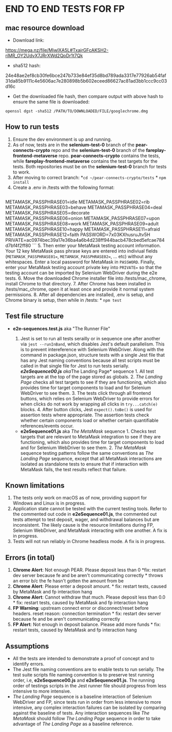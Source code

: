 # END TO END TESTS FOR FP

## mac resource download

* Download link:

<https://mega.nz/file/MjwlXA5L#TxajrGFcAKSH2-riMR_OY2UdvX7JRrXWd2QpDr1t7Qk>

* sha512 hash:

24e48ae2ef8cb30fe6bce247b733e84ef35d8bd789ada3317e77926ab54faf31da85b9111c4e5606ac7e280898b5b602eceed86627ac81ad3bb1ccc9cc03d16c

* Get the downloaded file hash, then compare output with above hash to ensure the same file is downloaded:

`openssl dgst -sha512 /PATH/TO/DOWNLOADED/FILE/googlechrome.dmg`

## How to run tests

  1. Ensure the dev environment is up and running.
  2. As of now, tests are in the **selenium-test-0** branch of the **pear-connects-crypto** repo and the **selenium-test-0** branch of the **fareplay-frontend-metaverse** repo. **pear-connects-crypto** contains the tests, while **fareplay-frontend-metaverse** contains the test targets for the tests. Both repositories must be on the **selenium-test-0** branch for tests to work.
  3. After moving to correct branch:
    *`cd ~/pear-connects-crypto/tests`
    *  `npm install`
  4. Create a .env in /tests with the following format:
      ```

METAMASK_PASSPHRASE01=idle
METAMASK_PASSPHRASE02=rib
METAMASK_PASSPHRASE03=behave
METAMASK_PASSPHRASE04=deal
METAMASK_PASSPHRASE05=decorate
METAMASK_PASSPHRASE06=onion
METAMASK_PASSPHRASE07=upon
METAMASK_PASSPHRASE08=work
METAMASK_PASSPHRASE09=adult
METAMASK_PASSPHRASE10=happy
METAMASK_PASSPHRASE11=afraid
METAMASK_PASSPHRASE12=faith
PASSWORD=7x03KXhusruJtv5H
PRIVATE=ac0974bec39a17e36ba4a6b4d238ff944bacb478cbed5efcae784d7bf4f2ff80
      ```
  5.  Then enter your MetaMask testing account information. Your 12 key MetaMask pass phrase keys are entered into indiviual fields (`METAMASK_PASSPHRASE01=`, `METAMASK_PASSPHRASE02=`, ... etc) without any whitespaces. Enter a local password for MetaMask in `PASSWORD`. Finally, enter your MetaMask testing account private key into `PRIVATE=` so that the testing account can be imported by Selenium WebDriver during the e2e tests.
  6.  Move the downloaded Chrome installer file into /tests/mac_chrome, install Chrome to that directory.
  7.  After Chrome has been installed in /tests/mac_chrome, open it at least once and provide it normal system permissions.
  8.  After all dependencies are installed, .env is setup, and Chrome binary is setup, then while in /tests:
    *  `npm test`

## Test file structure

* **e2e-sequences.test.js** aka "The Runner File"
    1.  Jest is set to run all tests serailly or in sequence one after another via `jest --runInBand`, which disables Jest's default parallelism. This is to prevent intereference with Selenium WebDriver. Along with the command in package.json, structure tests with a single Jest file that has any Jest naming conventions because all test scripts must be called in that single file for Jest to run tests serially.
    ***e2eSequence00.js** aka*The Landing Page* sequence
      1. All test targets are at the top of the page stored as globals.
      2. *The Landing Page* checks all test targets to see if they are functioning, which also provides time for target components to load and for Selenium WebDriver to see them.
      3. The tests click through all frontend buttons, which relies on Selenium WebDriver to provide errors for when clicks do not work by wrapping all clicks in `try...catch(e)` blocks.
      4. After button clicks, Jest `expect().toBe()` is used for assertion tests where appropriate. The assertion tests check whether certain components load or whether certain quantifiable references/events occur.

    *  **e2eSequence01.js** aka *The MetaMask* sequence
      1.  Checks test targets that are relevant to MetaMask integration to see if they are functioning, which also provides time for target components to load and for Selenium WebDriver to see them.
      2.  *The MetaMask* sequence testing patterns follow the same conventions as *The Landing Page* sequence, except that all MetaMask interactions are isolated as standalone tests to ensure that if interaction with MetaMask fails, the test results reflect that failure.

## Known limitations

  1. The tests only work on macOS as of now, providing support for Windows and Linux is in progress.
  2. Application state cannot be tested with the current testing tools. Refer to the commented out code in **e2eSequence01.js**, the commented out tests attempt to test deposit, wager, and withdrawal balances but are inconsistent. The likely cause is the resource limitations during FP, Selenium WebDriver, and MetaMask interacting with one another. A fix is in progress.
  3. Tests will not run reliably in Chrome headless mode. A fix is in progress.

## Errors (in total)

  1. **Chrome Alert**: Not enough PEAR. Please deposit less than 0
    *fix: restart dev server because fe and be aren't communicating correctly
    *  throws an error b/c the fe hasn't gotten the amount from be
  2. **Chrome Alert**: Please enter a deposit amount.
    *  fix: restart tests, caused by MetaMask and fp interaction hang
  3. **Chrome Alert**: Cannot withdraw that much. Please deposit less than 0.0
    *  fix: restart tests, caused by MetaMask and fp interaction hang
  4. **FP Warning**: upstream connect error or disconnect/reset before headers. reset reason: connection termination
    *  fix: restart dev server because fe and be aren't communicating correctly
  5. **FP Alert**: Not enough in deposit balance. Please add more funds
    *  fix: restart tests, caused by MetaMask and fp interaction hang

## Assumptions

* All the tests are intended to demonstrate a proof of concept and to identify errors.
* The Jest file naming conventions are to enable tests to run serially. The test suite scripts file naming convention is to preserve test running order, i.e, **e2eSequence00.js** and **e2eSequence01.js**. The running order of testings scripts in the Jest runner file should progress from less intensive to more intensive.
* *The Landing Page* sequence is a baseline interaction of Selenium WebDriver and FP, since tests run in order from less intensive to more intensive, any complex interaction failures can be isolated by comparing against the baseline of tests. Any interaction sequences like *The MetaMask* should follow *The Landing Page* sequence in order to take advantage of *The Landing Page* as a baseline reference.
